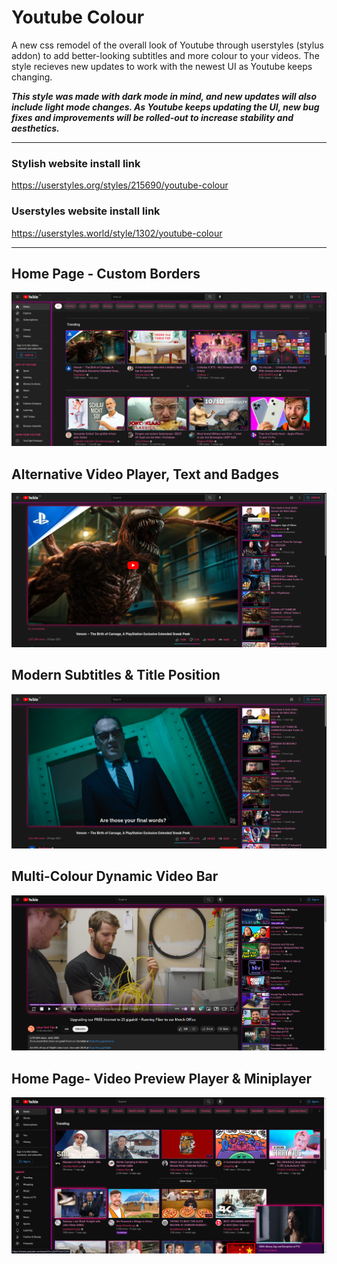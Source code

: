 # Youtube Colour
A new css remodel of the overall look of Youtube through userstyles (stylus addon) to add better-looking subtitles and more colour to your videos. The style recieves new updates to work with the newest UI as Youtube keeps changing.

***This style was made with dark mode in mind, and new updates will also include light mode changes. As Youtube keeps updating the UI, new bug fixes and improvements will be rolled-out to increase stability and aesthetics.***

---

### Stylish website install link
https://userstyles.org/styles/215690/youtube-colour
### Userstyles website install link
https://userstyles.world/style/1302/youtube-colour

---

## Home Page - Custom Borders
![image](https://github.com/PurpleDDive/Colour-YT/blob/main/Screenshots/Home-page.png)

## Alternative Video Player, Text and Badges 
![image](https://github.com/PurpleDDive/Colour-YT/blob/main/Screenshots/Video-watch.png)

## Modern Subtitles & Title Position 
![image](https://github.com/PurpleDDive/Colour-YT/blob/main/Screenshots/Video-subtitles.png)

## Multi-Colour Dynamic Video Bar
![image](https://github.com/PurpleDDive/Youtube-Colour/blob/main/Screenshots/Video-bar.png)

## Home Page- Video Preview Player & Miniplayer
![image](https://github.com/PurpleDDive/Youtube-Colour/blob/main/Screenshots/Home-video_player.png)
